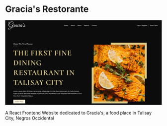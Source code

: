 # Gracia's Restorante

![Preview](src/assets/graciasss.PNG)

A React Frontend Website dedicated to Gracia's, a food place in Talisay City, Negros Occidental
